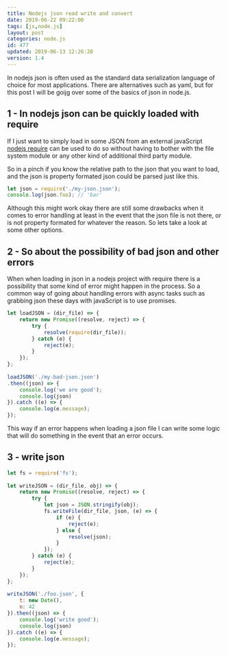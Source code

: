 ```yaml
---
title: Nodejs json read write and convert
date: 2019-06-22 09:22:00
tags: [js,node.js]
layout: post
categories: node.js
id: 477
updated: 2019-06-13 12:26:20
version: 1.4
---
```


In nodejs json is often used as the standard data serialization language of choice for most applications. There are alternatives such as yaml, but for this post I will be goijg over some of the basics of json in node.js.

<!-- more -->

## 1 - In nodejs json can be quickly loaded with require

If I just want to simply load in some JSON from an external javaScript [nodejs require](https://nodejs.org/docs/latest-v8.x/api/modules.html#modules_require) can be used to do so without having to bother with the file system module or any other kind of additional third party module.

So in a pinch if you know the relative path to the json that you want to load, and the json is property formated json could be parsed just like this.

```js
let json = require('./my-json.json');
console.log(json.foo); // 'bar'
```

Although this might work okay there are still some drawbacks when it comes to error handling at least in the event that the json file is not there, or is not property formated for whatever the reason. So lets take a look at some other options.

## 2 - So about the possibility of bad json and other errors

When when loading in json in a nodejs project with require there is a possibility that some kind of error might happen in the process. So a common way of going about handling errors with async tasks such as grabbing json these days with javaScript is to use promises.

```js
let loadJSON = (dir_file) => {
    return new Promise((resolve, reject) => {
        try {
            resolve(require(dir_file));
        } catch (e) {
            reject(e);
        }
    });
};
 
loadJSON('./my-bad-json.json')
.then((json) => {
    console.log('we are good');
    console.log(json)
}).catch ((e) => {
    console.log(e.message);
});
```

This way if an error happens when loading a json file I can write some logic that will do something in the event that an error occurs.

## 3 - write json

```js
let fs = require('fs');
 
let writeJSON = (dir_file, obj) => {
    return new Promise((resolve, reject) => {
        try {
            let json = JSON.stringify(obj);
            fs.writeFile(dir_file, json, (e) => {
                if (e) {
                    reject(e);
                } else {
                    resolve(json);
                }
            });
        } catch (e) {
            reject(e);
        }
    });
};
 
writeJSON('./foo.json', {
    t: new Date(),
    n: 42
}).then((json) => {
    console.log('write good');
    console.log(json)
}).catch ((e) => {
    console.log(e.message);
});
```
